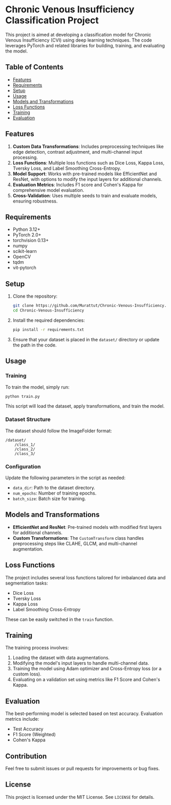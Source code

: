 # Chronic Venous Insufficiency Classification Project

This project is aimed at developing a classification model for Chronic Venous Insufficiency (CVI) using deep learning techniques. The code leverages PyTorch and related libraries for building, training, and evaluating the model.

## Table of Contents

- [Features](#features)
- [Requirements](#requirements)
- [Setup](#setup)
- [Usage](#usage)
- [Models and Transformations](#models-and-transformations)
- [Loss Functions](#loss-functions)
- [Training](#training)
- [Evaluation](#evaluation)

## Features

1. **Custom Data Transformations**: Includes preprocessing techniques like edge detection, contrast adjustment, and multi-channel input processing.
2. **Loss Functions**: Multiple loss functions such as Dice Loss, Kappa Loss, Tversky Loss, and Label Smoothing Cross-Entropy.
3. **Model Support**: Works with pre-trained models like EfficientNet and ResNet, with options to modify the input layers for additional channels.
4. **Evaluation Metrics**: Includes F1 score and Cohen's Kappa for comprehensive model evaluation.
5. **Cross-Validation**: Uses multiple seeds to train and evaluate models, ensuring robustness.

## Requirements

- Python 3.12+
- PyTorch 2.0+
- torchvision 0.13+
- numpy
- scikit-learn
- OpenCV
- tqdm
- vit-pytorch

## Setup

1. Clone the repository:
   ```bash
   git clone https://github.com/Murattut/Chronic-Venous-Insufficiency.git
   cd Chronic-Venous-Insufficiency
   ```

2. Install the required dependencies:
   ```bash
   pip install -r requirements.txt
   ```

3. Ensure that your dataset is placed in the `dataset/` directory or update the path in the code.

## Usage

### Training
To train the model, simply run:
```bash
python train.py
```
This script will load the dataset, apply transformations, and train the model.

### Dataset Structure
The dataset should follow the ImageFolder format:
```
/dataset/
    /class_1/
    /class_2/
    /class_3/
```

### Configuration
Update the following parameters in the script as needed:
- `data_dir`: Path to the dataset directory.
- `num_epochs`: Number of training epochs.
- `batch_size`: Batch size for training.

## Models and Transformations

- **EfficientNet and ResNet**: Pre-trained models with modified first layers for additional channels.
- **Custom Transformations**: The `CustomTransform` class handles preprocessing steps like CLAHE, GLCM, and multi-channel augmentation.

## Loss Functions
The project includes several loss functions tailored for imbalanced data and segmentation tasks:
- Dice Loss
- Tversky Loss
- Kappa Loss
- Label Smoothing Cross-Entropy

These can be easily switched in the `train` function.

## Training
The training process involves:
1. Loading the dataset with data augmentations.
2. Modifying the model's input layers to handle multi-channel data.
3. Training the model using Adam optimizer and Cross-Entropy loss (or a custom loss).
4. Evaluating on a validation set using metrics like F1 Score and Cohen's Kappa.

## Evaluation
The best-performing model is selected based on test accuracy. Evaluation metrics include:
- Test Accuracy
- F1 Score (Weighted)
- Cohen's Kappa

## Contribution
Feel free to submit issues or pull requests for improvements or bug fixes.

## License
This project is licensed under the MIT License. See `LICENSE` for details.
